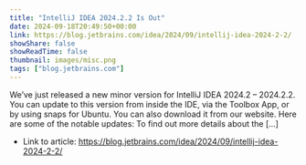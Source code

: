 ```yaml
---
title: "IntelliJ IDEA 2024.2.2 Is Out"
date: 2024-09-18T20:49:50+00:00
link: https://blog.jetbrains.com/idea/2024/09/intellij-idea-2024-2-2/
showShare: false
showReadTime: false
thumbnail: images/misc.png
tags: ["blog.jetbrains.com"]
---
```

We’ve just released a new minor version for IntelliJ IDEA 2024.2 – 2024.2.2. You can update to this version from inside the IDE, via the Toolbox App, or by using snaps for Ubuntu. You can also download it from our website. Here are some of the notable updates: To find out more details about the […]

- Link to article: https://blog.jetbrains.com/idea/2024/09/intellij-idea-2024-2-2/